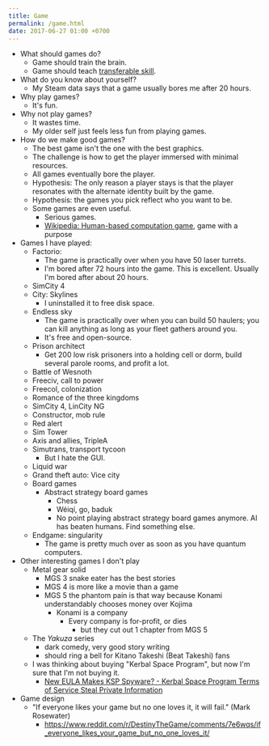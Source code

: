 ```yaml
---
title: Game
permalink: /game.html
date: 2017-06-27 01:00 +0700
---
```


- What should games do?
    - Game should train the brain.
    - Game should teach [transferable skill](https://en.wikipedia.org/wiki/Transferable_skill).
- What do you know about yourself?
    - My Steam data says that a game usually bores me after 20 hours.
- Why play games?
    - It's fun.
- Why not play games?
    - It wastes time.
    - My older self just feels less fun from playing games.
- How do we make good games?
    - The best game isn't the one with the best graphics.
    - The challenge is how to get the player immersed with minimal resources.
    - All games eventually bore the player.
    - Hypothesis: The only reason a player stays is that the player
    resonates with the alternate identity built by the game.
    - Hypothesis: the games you pick reflect who you want to be.
    - Some games are even useful.
        - Serious games.
        - [Wikipedia: Human-based computation game](https://en.wikipedia.org/wiki/Human-based_computation_game), game with a purpose
- Games I have played:
    - Factorio:
        - The game is practically over when you have 50 laser turrets.
        - I'm bored after 72 hours into the game.
        This is excellent.
        Usually I'm bored after about 20 hours.
    - SimCity 4
    - City: Skylines
        - I uninstalled it to free disk space.
    - Endless sky
        - The game is practically over when you can build 50 haulers;
        you can kill anything as long as your fleet gathers around you.
        - It's free and open-source.
    - Prison architect
        - Get 200 low risk prisoners into a holding cell or dorm,
        build several parole rooms,
        and profit a lot.
    - Battle of Wesnoth
    - Freeciv, call to power
    - Freecol, colonization
    - Romance of the three kingdoms
    - SimCity 4, LinCity NG
    - Constructor, mob rule
    - Red alert
    - Sim Tower
    - Axis and allies, TripleA
    - Simutrans, transport tycoon
        - But I hate the GUI.
    - Liquid war
    - Grand theft auto: Vice city
    - Board games
        - Abstract strategy board games
            - Chess
            - Wéiqí, go, baduk
            - No point playing abstract strategy board games anymore. AI has beaten humans. Find something else.
    - Endgame: singularity
        - The game is pretty much over as soon as you have quantum computers.
- Other interesting games I don't play
    - Metal gear solid
        - MGS 3 snake eater has the best stories
        - MGS 4 is more like a movie than a game
        - MGS 5 the phantom pain is that way because Konami understandably chooses money over Kojima
            - Konami is a company
                - Every company is for-profit, or dies
                    - but they cut out 1 chapter from MGS 5
    - The *Yakuza* series
        - dark comedy, very good story writing
        - should ring a bell for Kitano Takeshi (Beat Takeshi) fans
    - I was thinking about buying "Kerbal Space Program", but now I'm sure that I'm not buying it.
        - [New EULA Makes KSP Spyware? - Kerbal Space Program Terms of Service Steal Private Information](https://www.youtube.com/watch?v=WCLbUD_aubQ)
- Game design
    - "If everyone likes your game but no one loves it, it will fail." (Mark Rosewater)
        - https://www.reddit.com/r/DestinyTheGame/comments/7e6wqs/if_everyone_likes_your_game_but_no_one_loves_it/
